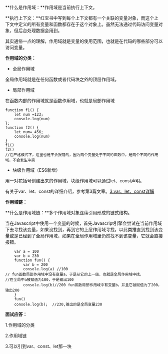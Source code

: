 **什么是作用域：**作用域是当前执行上下文。

**执行上下文：**红宝书中写到每个上下文都有一个关联的变量对象，而这个上下文中定义的所有变量和函数都存在于这个对象上。虽然无法通过代码访问变量对象，但后台处理数据会用到。

其实通俗一点的理解，作用域就是变量的使用范围，也就是在代码的哪些部分可以访问变量。

**作用域的分类：**

- 全局作用域

全局作用域就是在任何函数或者代码块之外的顶层作用域。

- 局部作用域

在函数内部的作用域就是函数作用域，也就是局部作用域

```
function f1() {
    let num =123;
    console.log(num)
};
function f2() {
    let num= 456;
    console.log(num)
}
f1()
f2()
//在严格模式下，这里也是不会报错的，因为两个变量处于不同的函数中，是两个不同的作用域，不会发生冲突
```

- 块级作用域（ES6新增）

用一对花括号创建出来的作用域，块级作用域可以通过let、const声明。

有关于var、let、const的详细介绍，参考第3篇文章。<a href="https://jingyu1205.github.io/docute-blog/#/JavaScript/3.md">3.var、let、const详解</a>

**作用域链：**

**什么是作用域链：**多个作用域对象连续引用形成的链式结构。

当在Javascript中使用一个变量的时候，首先Javascript引擎会尝试在当前作用域下去寻找该变量，如果没找到，再到它的上层作用域寻找，以此类推直到找到该变量或是已经到了全局作用域，如果在全局作用域里仍然找不到该变量，它就会直接报错。

```
    var a = 100
    var b = 230
    function fun() {
        var b = 200
        console.log(a) //100
// fun函数局部作用域中没有变量a，于是从它的上一级，也就是全局作用域中找，
//在全局中a被赋值为100，于是输出100
        console.log(b)//200 fun函数局部作用域中有变量b，并且它被赋值为了200，输出200
    }
    fun()
    console.log(b);  //230,输出的是全局变量230
```

**面试应答：**

1.作用域的分类

2.作用域链

3.可以引到var、const、let那一块